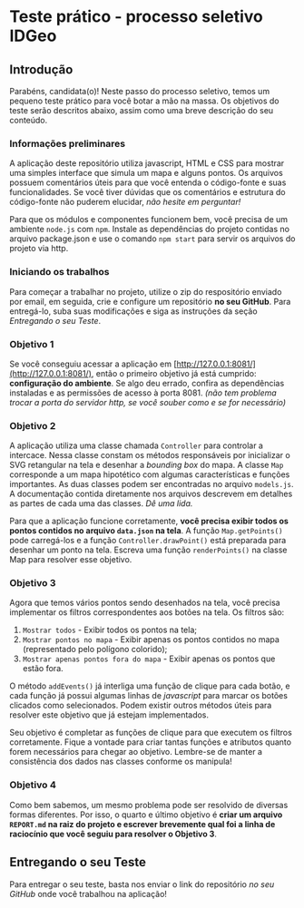 # Teste prático - processo seletivo IDGeo

## Introdução
Parabéns, candidata(o)! Neste passo do processo seletivo, temos um pequeno teste prático para você botar a mão na massa. Os objetivos do teste serão descritos abaixo, assim como uma breve descrição do seu conteúdo.

### Informações preliminares

A aplicação deste repositório utiliza javascript, HTML e CSS para mostrar uma simples interface que simula um mapa e alguns pontos. Os arquivos possuem comentários úteis para que você entenda o código-fonte e suas funcionalidades. Se você tiver dúvidas que os comentários e estrutura do código-fonte não puderem elucidar, *não hesite em perguntar!*

Para que os módulos e componentes funcionem bem, você precisa de um ambiente `node.js` com `npm`. Instale as dependências do projeto contidas no arquivo package.json e use o comando `npm start` para servir os arquivos do projeto via http.

### Iniciando os trabalhos

Para começar a trabalhar no projeto, utilize o zip do respositório enviado por email, em seguida, crie e configure um repositório **no seu GitHub**. Para entregá-lo, suba suas modificações e siga as instruções da seção *Entregando o seu Teste*.

### Objetivo 1

Se você conseguiu acessar a aplicação em [http://127.0.0.1:8081/](http://127.0.0.1:8081/), então o primeiro objetivo já está cumprido: **configuração do ambiente**. Se algo deu errado, confira as dependências instaladas e as permissões de acesso à porta 8081. *(não tem problema trocar a porta do servidor http, se você souber como e se for necessário)*

### Objetivo 2

A aplicação utiliza uma classe chamada `Controller` para controlar a intercace. Nessa classe constam os métodos responsáveis por inicializar o SVG retangular na tela e desenhar a *bounding box* do mapa. A classe `Map` corresponde a um mapa hipotético com algumas características e funções importantes. As duas classes podem ser encontradas no arquivo `models.js`. A documentação contida diretamente nos arquivos descrevem em detalhes as partes de cada uma das classes. *Dê uma lida.*

Para que a aplicação funcione corretamente, **você precisa exibir todos os pontos contidos no arquivo `data.json` na tela**. A função `Map.getPoints()` pode carregá-los e a função `Controller.drawPoint()` está preparada para desenhar um ponto na tela. Escreva uma função `renderPoints()` na classe Map para resolver esse objetivo.

### Objetivo 3

Agora que temos vários pontos sendo desenhados na tela, você precisa implementar os filtros correspondentes aos botões na tela. Os filtros são:
1. `Mostrar todos` - Exibir todos os pontos na tela;
2. `Mostrar pontos no mapa` - Exibir apenas os pontos contidos no mapa (representado pelo polígono colorido);
3. `Mostrar apenas pontos fora do mapa` - Exibir apenas os pontos que estão fora.

O método `addEvents()` já interliga uma função de clique para cada botão, e cada função já possui algumas linhas de *javascript* para marcar os botões clicados como selecionados. Podem existir outros métodos úteis para resolver este objetivo que já estejam implementados.

Seu objetivo é completar as funções de clique para que executem os filtros corretamente. Fique a vontade para criar tantas funções e atributos quanto forem necessários para chegar ao objetivo. Lembre-se de manter a consistência dos dados nas classes conforme os manipula!

### Objetivo 4

Como bem sabemos, um mesmo problema pode ser resolvido de diversas formas diferentes. Por isso, o quarto e último objetivo é **criar um arquivo `REPORT.md` na raiz do projeto e escrever brevemente qual foi a linha de raciocínio que você seguiu para resolver o Objetivo 3**.

## Entregando o seu Teste

Para entregar o seu teste, basta nos enviar o link do repositório *no seu GitHub* onde você trabalhou na aplicação!
